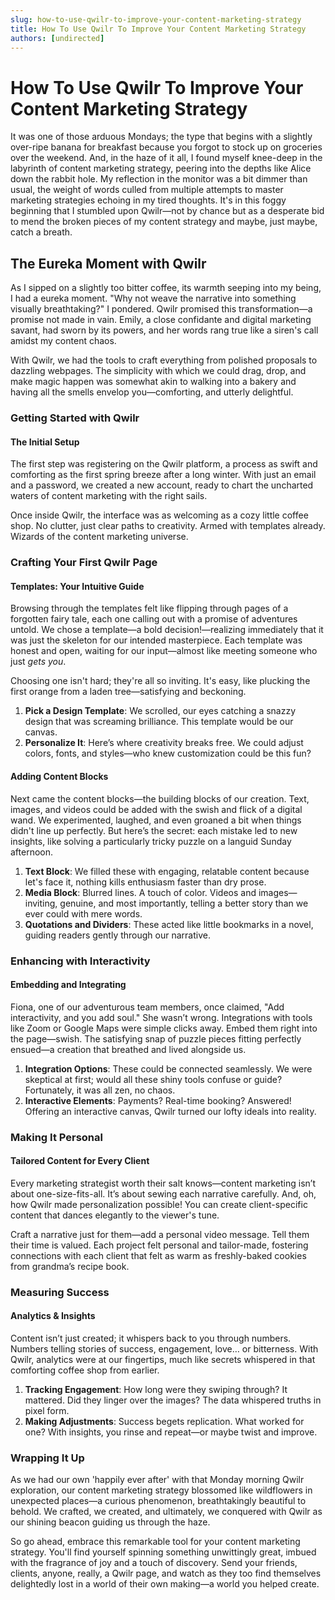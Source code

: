 ```yaml
---
slug: how-to-use-qwilr-to-improve-your-content-marketing-strategy
title: How To Use Qwilr To Improve Your Content Marketing Strategy
authors: [undirected]
---
```



# How To Use Qwilr To Improve Your Content Marketing Strategy

It was one of those arduous Mondays; the type that begins with a slightly over-ripe banana for breakfast because you forgot to stock up on groceries over the weekend. And, in the haze of it all, I found myself knee-deep in the labyrinth of content marketing strategy, peering into the depths like Alice down the rabbit hole. My reflection in the monitor was a bit dimmer than usual, the weight of words culled from multiple attempts to master marketing strategies echoing in my tired thoughts. It's in this foggy beginning that I stumbled upon Qwilr—not by chance but as a desperate bid to mend the broken pieces of my content strategy and maybe, just maybe, catch a breath.

## The Eureka Moment with Qwilr

As I sipped on a slightly too bitter coffee, its warmth seeping into my being, I had a eureka moment. "Why not weave the narrative into something visually breathtaking?" I pondered. Qwilr promised this transformation—a promise not made in vain. Emily, a close confidante and digital marketing savant, had sworn by its powers, and her words rang true like a siren's call amidst my content chaos.

With Qwilr, we had the tools to craft everything from polished proposals to dazzling webpages. The simplicity with which we could drag, drop, and make magic happen was somewhat akin to walking into a bakery and having all the smells envelop you—comforting, and utterly delightful.

### Getting Started with Qwilr

#### The Initial Setup

The first step was registering on the Qwilr platform, a process as swift and comforting as the first spring breeze after a long winter. With just an email and a password, we created a new account, ready to chart the uncharted waters of content marketing with the right sails. 

Once inside Qwilr, the interface was as welcoming as a cozy little coffee shop. No clutter, just clear paths to creativity. Armed with templates already. Wizards of the content marketing universe.

### Crafting Your First Qwilr Page

#### Templates: Your Intuitive Guide

Browsing through the templates felt like flipping through pages of a forgotten fairy tale, each one calling out with a promise of adventures untold. We chose a template—a bold decision!—realizing immediately that it was just the skeleton for our intended masterpiece. Each template was honest and open, waiting for our input—almost like meeting someone who just *gets you*.

Choosing one isn't hard; they're all so inviting. It's easy, like plucking the first orange from a laden tree—satisfying and beckoning.

1. **Pick a Design Template**: We scrolled, our eyes catching a snazzy design that was screaming brilliance. This template would be our canvas.
2. **Personalize It**: Here’s where creativity breaks free. We could adjust colors, fonts, and styles—who knew customization could be this fun?

#### Adding Content Blocks

Next came the content blocks—the building blocks of our creation. Text, images, and videos could be added with the swish and flick of a digital wand. We experimented, laughed, and even groaned a bit when things didn't line up perfectly. But here’s the secret: each mistake led to new insights, like solving a particularly tricky puzzle on a languid Sunday afternoon.

1. **Text Block**: We filled these with engaging, relatable content because let's face it, nothing kills enthusiasm faster than dry prose.
2. **Media Block**: Blurred lines. A touch of color. Videos and images—inviting, genuine, and most importantly, telling a better story than we ever could with mere words.
3. **Quotations and Dividers**: These acted like little bookmarks in a novel, guiding readers gently through our narrative.

### Enhancing with Interactivity

#### Embedding and Integrating

Fiona, one of our adventurous team members, once claimed, "Add interactivity, and you add soul." She wasn’t wrong. Integrations with tools like Zoom or Google Maps were simple clicks away. Embed them right into the page—swish. The satisfying snap of puzzle pieces fitting perfectly ensued—a creation that breathed and lived alongside us.

1. **Integration Options**: These could be connected seamlessly. We were skeptical at first; would all these shiny tools confuse or guide? Fortunately, it was all zen, no chaos.
2. **Interactive Elements**: Payments? Real-time booking? Answered! Offering an interactive canvas, Qwilr turned our lofty ideals into reality.

### Making It Personal

#### Tailored Content for Every Client

Every marketing strategist worth their salt knows—content marketing isn’t about one-size-fits-all. It’s about sewing each narrative carefully. And, oh, how Qwilr made personalization possible! You can create client-specific content that dances elegantly to the viewer's tune. 

Craft a narrative just for them—add a personal video message. Tell them their time is valued. Each project felt personal and tailor-made, fostering connections with each client that felt as warm as freshly-baked cookies from grandma’s recipe book.

### Measuring Success

#### Analytics & Insights

Content isn’t just created; it whispers back to you through numbers. Numbers telling stories of success, engagement, love… or bitterness. With Qwilr, analytics were at our fingertips, much like secrets whispered in that comforting coffee shop from earlier. 

1. **Tracking Engagement**: How long were they swiping through? It mattered. Did they linger over the images? The data whispered truths in pixel form.
2. **Making Adjustments**: Success begets replication. What worked for one? With insights, you rinse and repeat—or maybe twist and improve.

### Wrapping It Up

As we had our own 'happily ever after' with that Monday morning Qwilr exploration, our content marketing strategy blossomed like wildflowers in unexpected places—a curious phenomenon, breathtakingly beautiful to behold. We crafted, we created, and ultimately, we conquered with Qwilr as our shining beacon guiding us through the haze.

So go ahead, embrace this remarkable tool for your content marketing strategy. You'll find yourself spinning something unwittingly great, imbued with the fragrance of joy and a touch of discovery. Send your friends, clients, anyone, really, a Qwilr page, and watch as they too find themselves delightedly lost in a world of their own making—a world you helped create.
